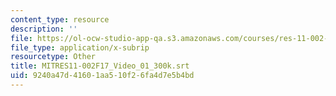 ```yaml
---
content_type: resource
description: ''
file: https://ol-ocw-studio-app-qa.s3.amazonaws.com/courses/res-11-002-intentional-public-disruptions-art-responsibility-and-pedagogy-fall-2017/9240a47d41601aa510f26fa4d7e5b4bd_MITRES11-002F17_Video_01_300k.srt
file_type: application/x-subrip
resourcetype: Other
title: MITRES11-002F17_Video_01_300k.srt
uid: 9240a47d-4160-1aa5-10f2-6fa4d7e5b4bd
---
```

